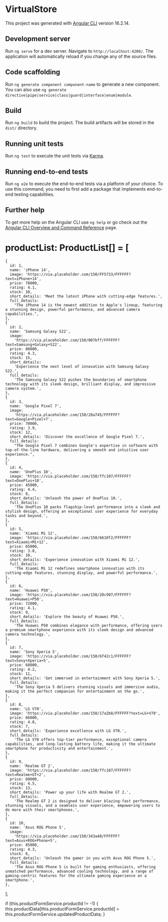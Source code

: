 # VirtualStore

This project was generated with [Angular CLI](https://github.com/angular/angular-cli) version 16.2.14.

## Development server

Run `ng serve` for a dev server. Navigate to `http://localhost:4200/`. The application will automatically reload if you change any of the source files.

## Code scaffolding

Run `ng generate component component-name` to generate a new component. You can also use `ng generate directive|pipe|service|class|guard|interface|enum|module`.

## Build

Run `ng build` to build the project. The build artifacts will be stored in the `dist/` directory.

## Running unit tests

Run `ng test` to execute the unit tests via [Karma](https://karma-runner.github.io).

## Running end-to-end tests

Run `ng e2e` to execute the end-to-end tests via a platform of your choice. To use this command, you need to first add a package that implements end-to-end testing capabilities.

## Further help

To get more help on the Angular CLI use `ng help` or go check out the [Angular CLI Overview and Command Reference](https://angular.io/cli) page.


# productList: ProductList[] = [
    {
      id: 1,
      name: 'iPhone 14',
      image: 'https://via.placeholder.com/150/FF5733/FFFFFF?text=iPhone+14',
      price: 78000,
      rating: 4.1,
      stock: 10,
      short_details: 'Meet the latest iPhone with cutting-edge features.',
      full_details:
        "The iPhone 14 is the newest addition to Apple's lineup, featuring a stunning design, powerful performance, and advanced camera capabilities.",
    },
    {
      id: 2,
      name: 'Samsung Galaxy S22',
      image:
        'https://via.placeholder.com/150/007bff/FFFFFF?text=Samsung+Galaxy+S22',
      price: 80000,
      rating: 4.3,
      stock: 15,
      short_details:
        'Experience the next level of innovation with Samsung Galaxy S22.',
      full_details:
        'The Samsung Galaxy S22 pushes the boundaries of smartphone technology with its sleek design, brilliant display, and impressive camera system.',
    },
    {
      id: 3,
      name: 'Google Pixel 7',
      image:
        'https://via.placeholder.com/150/28a745/FFFFFF?text=Google+Pixel+7',
      price: 70000,
      rating: 3.9,
      stock: 12,
      short_details: 'Discover the excellence of Google Pixel 7.',
      full_details:
        "The Google Pixel 7 combines Google's expertise in software with top-of-the-line hardware, delivering a smooth and intuitive user experience.",
    },
    {
      id: 4,
      name: 'OnePlus 10',
      image: 'https://via.placeholder.com/150/ffc107/FFFFFF?text=OnePlus+10',
      price: 45000,
      rating: 4.4,
      stock: 8,
      short_details: 'Unleash the power of OnePlus 10.',
      full_details:
        'The OnePlus 10 packs flagship-level performance into a sleek and stylish design, offering an exceptional user experience for everyday tasks and beyond.',
    },
    {
      id: 5,
      name: 'Xiaomi Mi 12',
      image: 'https://via.placeholder.com/150/6610f2/FFFFFF?text=Xiaomi+Mi+12',
      price: 65000,
      rating: 3.8,
      stock: 10,
      short_details: 'Experience innovation with Xiaomi Mi 12.',
      full_details:
        'The Xiaomi Mi 12 redefines smartphone innovation with its cutting-edge features, stunning display, and powerful performance.',
    },
    {
      id: 6,
      name: 'Huawei P50',
      image: 'https://via.placeholder.com/150/20c997/FFFFFF?text=Huawei+P50',
      price: 72000,
      rating: 4.1,
      stock: 9,
      short_details: 'Explore the beauty of Huawei P50.',
      full_details:
        'The Huawei P50 combines elegance with performance, offering users a premium smartphone experience with its sleek design and advanced camera technology.',
    },
    {
      id: 7,
      name: 'Sony Xperia 5',
      image: 'https://via.placeholder.com/150/6f42c1/FFFFFF?text=Sony+Xperia+5',
      price: 68000,
      rating: 4.2,
      stock: 11,
      short_details: 'Get immersed in entertainment with Sony Xperia 5.',
      full_details:
        'The Sony Xperia 5 delivers stunning visuals and immersive audio, making it the perfect companion for entertainment on the go.',
    },
    {
      id: 8,
      name: 'LG V70',
      image: 'https://via.placeholder.com/150/17a2b8/FFFFFF?text=LG+V70',
      price: 66000,
      rating: 4.8,
      stock: 7,
      short_details: 'Experience excellence with LG V70.',
      full_details:
        'The LG V70 offers top-tier performance, exceptional camera capabilities, and long-lasting battery life, making it the ultimate smartphone for productivity and entertainment.',
    },
    {
      id: 9,
      name: 'Realme GT 2',
      image: 'https://via.placeholder.com/150/ffc107/FFFFFF?text=Realme+GT+2',
      price: 60000,
      rating: 4.5,
      stock: 13,
      short_details: 'Power up your life with Realme GT 2.',
      full_details:
        'The Realme GT 2 is designed to deliver blazing-fast performance, stunning visuals, and a seamless user experience, empowering users to do more with their smartphones.',
    },
    {
      id: 10,
      name: 'Asus ROG Phone 5',
      image:
        'https://via.placeholder.com/150/343a40/FFFFFF?text=Asus+ROG+Phone+5',
      price: 85000,
      rating: 4.3,
      stock: 6,
      short_details: 'Unleash the gamer in you with Asus ROG Phone 5.',
      full_details:
        'The Asus ROG Phone 5 is built for gaming enthusiasts, offering unmatched performance, advanced cooling technology, and a range of gaming-centric features for the ultimate gaming experience on a smartphone.',
    },
  ];








   if (this.productFormService.productId != -1) {
            this.productData[this.productFormService.productId] =
              this.productFormService.updatedProductData;
          }
